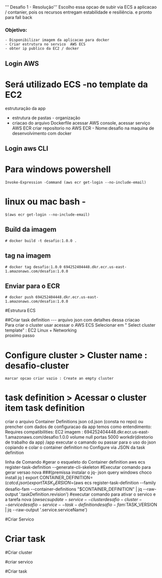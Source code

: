''' Desafio 1 - Resolução'''
Escolho essa opcao de subir via ECS a aplicacao / contanier, 
pois os recursos entregam estabilidade e resiliência. e pronto para fall back   
### Objetivo:
    - Disponibilizar imagem da aplicacao para docker 
    - Criar estrutura no servico  AWS ECS  
    - obter ip publico da EC2 / docker
##  Login AWS
# Será utilizado ECS -no template da EC2  
estruturação da app
- estrutura de pastas - organização
- criacao do arquivo Dockerfile 
acessar AWS console, acessar serviço AWS ECR criar repositorio no AWS ECR - Nome:desafio
na maquina de desenvolvimento com docker      

## Login aws CLI 
# Para windows powershell
    Invoke-Expression -Command (aws ecr get-login --no-include-email)

# linux ou mac bash - 
    $(aws ecr get-login --no-include-email)

## Build da imagem

    # docker build -t desafio:1.0.0 .

## tag  na imagem 
    
    # docker tag desafio:1.0.0 694252404448.dkr.ecr.us-east-1.amazonaws.com/desafio:1.0.0

## Enviar para o ECR 

    # docker push 694252404448.dkr.ecr.us-east-1.amazonaws.com/desafio:1.0.0

#Estrutura ECS 

##Criar task definition --- arquivo json com detalhes dessa criacao  
    Para criar o cluster usar acessar o AWS ECS 
    Selecionar em " Select cluster template" :  EC2 Linux + Networking  
    proximo passo 
   # Configure cluster >  Cluster name : desafio-cluster
    marcar opcao criar vazio : Create an empty cluster
    
# task definition > Acessar o cluster item  task definition 
criar o arquivo  Container Definitions json cd.json (consta no repo)
ou 
prencher com dados de configuracao da app 
    temos como entendimento: 
    Requires compatibilities: EC2
    imagem : 694252404448.dkr.ecr.us-east-1.amazonaws.com/desafio:1.0.0
    volume null
    portas 5000
    workdir(diretorio de trabalho da app) /app
executar o camando ou passar para o uso do json copiando e colar o container definition no Configure via JSON da task definition 

linha de Comando 
#gerar o esqueleto do Container definition 
aws ecs register-task-definition --generate-cli-skeleton
#Executar comando para gerar versao nova 
###(premissa instalar o jq- json query windows choco install jq  )
export CONTAINER_DEFINITION=$(cat cd.json)
export TASK_VERSION=$(aws ecs register-task-definition --family desafio-fam --container-definitions "$CONTAINER_DEFINITION" | jq --raw-output '.taskDefinition.revision')
#executar comando para ativar o servico e a tarefa nova 
    $(aws ecs update-service --cluster desafio-cluster --service desafio-service --task-definition desafio-fam:$TASK_VERSION | jq --raw-output '.service.serviceName')


#Criar Servico 

# Criar task 





#Criar cluster 

#criar servico 

#Criar task 
